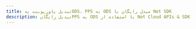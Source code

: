 ---title: تبدیل پاورپوینت بهODS، PPS به ODS مبدل رایگان یا Net SDKdescription: تبدیل رایگانPPS به ODS با استفاده از Net Cloud APIs & SDK. همچنین اسناد Microsoft PowerPoint را در Cloud ایجاد، ویرایش و رندر کنید.---